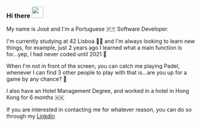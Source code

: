 ### Hi there <img src="https://raw.githubusercontent.com/MartinHeinz/MartinHeinz/master/wave.gif" width="30px" height="30px" />

My name is José and I'm a Portuguese :portugal: Software Developer.

I'm currently studying at 42 Lisboa :man_technologist: and I'm always looking to learn new things, for example, just 2 years ago I learned what a main function is for...yep, I had never coded until 2021 :eyes:

When I'm not in front of the screen, you can catch me playing Padel, whenever I can find 3 other people to play with that is...are you up for a game by any chance? :tennis:

I also have an Hotel Management Degree, and worked in a hotel in Hong Kong for 6 months :hong_kong:

If you are interested in contacting me for whatever reason, you can do so through my [Linkdin](https://www.linkedin.com/in/jos%C3%A9-pedro-santos-0a3652134/)

<!--
**J0Santos/J0Santos** is a ✨ _special_ ✨ repository because its `README.md` (this file) appears on your GitHub profile.

<!-- links to your social media accounts -->

[1]: https://github.com/J0Santos
[2]: https://www.linkedin.com/in/jos%C3%A9-pedro-santos-0a3652134/

